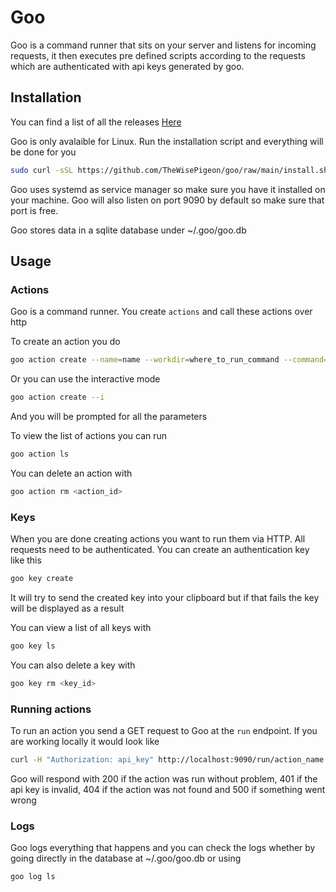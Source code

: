 # Goo
Goo is a command runner that sits on your server and listens for incoming requests, 
it then executes pre defined scripts according to the requests which are authenticated with api keys generated by goo.

## Installation
You can find a list of all the releases [Here](https://github.com/TheWisePigeon/goo/releases) 

Goo is only avalaible for Linux. Run the installation script and everything will be done for you
```sh
sudo curl -sSL https://github.com/TheWisePigeon/goo/raw/main/install.sh | sh -s <release-tag>
```
Goo uses systemd as service manager so make sure you have it installed on your machine. 
Goo will also listen on port 9090 by default so make sure that port is free.

Goo stores data in a sqlite database under ~/.goo/goo.db

## Usage

### Actions
Goo is a command runner. You create `actions` and call these actions over http

To create an action you do
```sh
goo action create --name=name --workdir=where_to_run_command --command=what_to_run --recover=what_to_run_if_command_fails
```
Or you can use the interactive mode
```sh
goo action create --i
```
And you will be prompted for all the parameters

To view the list of actions you can run 
```sh
goo action ls
```
You can delete an action with 
```sh
goo action rm <action_id>
```

### Keys
When you are done creating actions you want to run them via HTTP. All requests need to be authenticated. You can create an authentication key like this
```sh
goo key create
```
It will try to send the created key into your clipboard but if that fails the key will be displayed as a result

You can view a list of all keys with
```sh
goo key ls
```
You can also delete a key with
```sh
goo key rm <key_id>
```

### Running actions
To run an action you send a GET request to Goo at the `run` endpoint. If you are working locally it would look like
```sh
curl -H "Authorization: api_key" http://localhost:9090/run/action_name
```
Goo will respond with 200 if the action was run without problem, 401 if the api key is invalid, 404 if the action was not found and 500 if something went wrong

### Logs
Goo logs everything that happens and you can check the logs whether by going directly in the database at ~/.goo/goo.db or using
```sh
goo log ls
```
